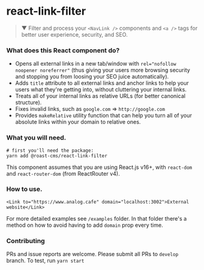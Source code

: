 # react-link-filter
> ▼ Filter and process your `<NavLink />` components and `<a />` tags for better user experience, security, and SEO.

### What does this React component do?
- Opens all external links in a new tab/window with `rel="nofollow noopener noreferrer"` (thus giving your users more browsing security and stopping you from loosing your SEO juice automatically).
- Adds `title` attribute to all external links and anchor links to help your users what they're getting into, without cluttering your internal links.
- Treats all of your internal links as relative URLs (for better canonical structure).
- Fixes invalid links, such as `google.com` => `http://google.com`
- Provides `makeRelative` utility function that can help you turn all of your absolute links within your domain to relative ones.

### What you will need.

```
# first you'll need the package:
yarn add @roast-cms/react-link-filter
```

This component assumes that you are using React.js v16+, with `react-dom` and `react-router-dom` (from ReactRouter v4).

### How to use.
```
<Link to="https://www.analog.cafe" domain="localhost:3002">External website</Link>

```
For more detailed examples see `/examples` folder. In that folder there's a method on how to avoid having to add `domain` prop every time.


### Contributing
PRs and issue reports are welcome. Please submit all PRs to `develop` branch. To test, run `yarn start`
